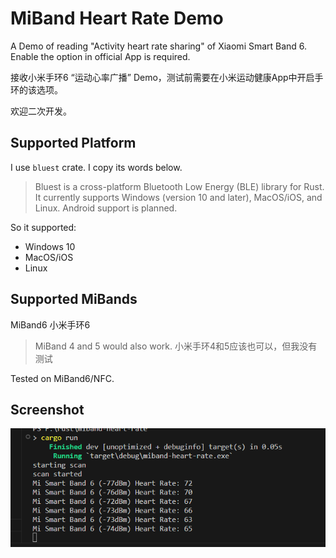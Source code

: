# MiBand Heart Rate Demo

A Demo of reading "Activity heart rate sharing" of Xiaomi Smart Band 6. Enable the option in official App is required.

接收小米手环6 “运动心率广播” Demo，测试前需要在小米运动健康App中开启手环的该选项。

欢迎二次开发。

## Supported Platform

I use `bluest` crate. I copy its words below.

> Bluest is a cross-platform Bluetooth Low Energy (BLE) library for Rust. It currently supports Windows (version 10 and later), MacOS/iOS, and Linux. Android support is planned.

So it supported:

- Windows 10
- MacOS/iOS
- Linux

## Supported MiBands

MiBand6 小米手环6

> MiBand 4 and 5 would also work. 小米手环4和5应该也可以，但我没有测试

Tested on MiBand6/NFC.

## Screenshot

![Alt text](doc/screenshot.png)
